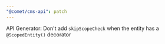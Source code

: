 ```yaml
---
"@comet/cms-api": patch
---
```


API Generator: Don't add `skipScopeCheck` when the entity has a `@ScopedEntity()` decorator
